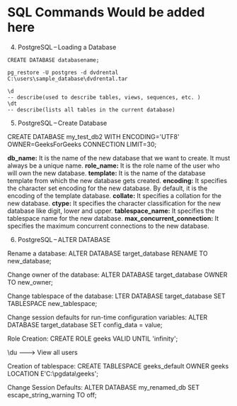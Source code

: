 # SQL Commands Would be added here

4. PostgreSQL – Loading a Database
```
CREATE DATABASE databasename;
```

```
pg_restore -U postgres -d dvdrental C:\users\sample_database\dvdrental.tar
```
```
\d 
-- describe(used to describe tables, views, sequences, etc. )
\dt 
-- describe(lists all tables in the current database)
```

5. PostgreSQL – Create Database

CREATE DATABASE my_test_db2
 WITH ENCODING='UTF8'
 OWNER=GeeksForGeeks
 CONNECTION LIMIT=30;

**db_name:** It is the name of the new database that we want to create. It must always be a unique name.
**role_name:** It is the role name of the user who will own the new database.
**template:** It is the name of the database template from which the new database gets created.
**encoding:** It specifies the character set encoding for the new database. By default, it is the encoding of the template database.
**collate:** It specifies a collation for the new database.
**ctype:** It specifies the character classification for the new database like digit, lower and upper.
**tablespace_name:** It specifies the tablespace name for the new database.
**max_concurrent_connection:** It specifies the maximum concurrent connections to the new database.

6. PostgreSQL – ALTER DATABASE

Rename a database: 
ALTER DATABASE target_database RENAME TO new_database;

Change owner of the database: 
ALTER DATABASE target_database OWNER TO new_owner;

Change tablespace of the database: 
LTER DATABASE target_database SET TABLESPACE new_tablespace;

Change session defaults for run-time configuration variables:
ALTER DATABASE target_database SET config_data = value;

Role Creation:
CREATE ROLE geeks
 VALID UNTIL 'infinity';

\du ---> View all users

Creation of tablespace:
CREATE TABLESPACE geeks_default
 OWNER geeks
 LOCATION E'C:\\pgdata\\geeks';


Change Session Defaults:
ALTER DATABASE my_renamed_db SET escape_string_warning TO off; 



